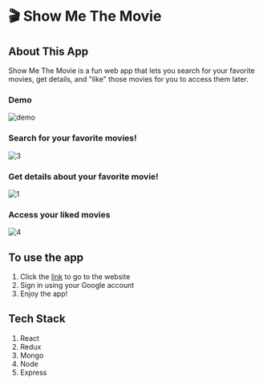 # 🎬 Show Me The Movie

## About This App

Show Me The Movie is a fun web app that lets you search for your favorite movies, get details, and "like" those movies for you to access them later.

### Demo
![demo](https://user-images.githubusercontent.com/28583016/48362890-81dca900-e659-11e8-8a9f-944fae0682a8.gif)

### Search for your favorite movies!
![3](https://user-images.githubusercontent.com/28583016/48290570-34c5c080-e428-11e8-9dc4-e54730377133.PNG)
### Get details about your favorite movie!
![1](https://user-images.githubusercontent.com/28583016/48290559-2b3c5880-e428-11e8-92ec-49d705b7f11a.PNG)
### Access your liked movies
![4](https://user-images.githubusercontent.com/28583016/48290836-2fb54100-e429-11e8-9d87-effb65cfd5bc.PNG)

## To use the app

1. Click the [link](https://isaac-smtm.herokuapp.com) to go to the website
2. Sign in using your Google account
3. Enjoy the app!

## Tech Stack
1. React
2. Redux
3. Mongo
4. Node
5. Express
